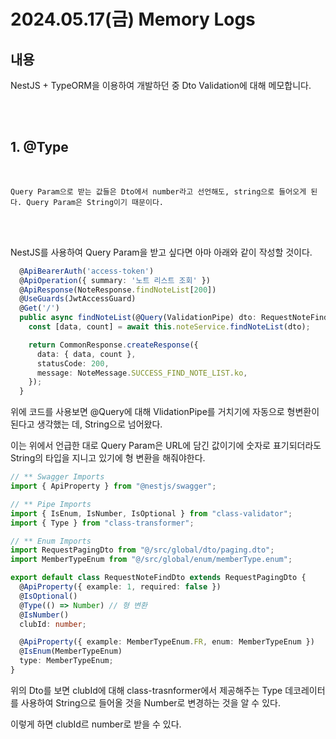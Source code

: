 # 2024.05.17(금) Memory Logs

## 내용

NestJS + TypeORM을 이용하여 개발하던 중 Dto Validation에 대해 메모합니다.

<br />
<br />

## 1. @Type

<br />

```
Query Param으로 받는 값들은 Dto에서 number라고 선언해도, string으로 들어오게 된다. Query Param은 String이기 때문이다.
```

<br />
<br />

NestJS를 사용하여 Query Param을 받고 싶다면 아마 아래와 같이 작성할 것이다.

```typescript
  @ApiBearerAuth('access-token')
  @ApiOperation({ summary: '노트 리스트 조회' })
  @ApiResponse(NoteResponse.findNoteList[200])
  @UseGuards(JwtAccessGuard)
  @Get('/')
  public async findNoteList(@Query(ValidationPipe) dto: RequestNoteFindDto) {
    const [data, count] = await this.noteService.findNoteList(dto);

    return CommonResponse.createResponse({
      data: { data, count },
      statusCode: 200,
      message: NoteMessage.SUCCESS_FIND_NOTE_LIST.ko,
    });
  }
```

위에 코드를 사용보면 @Query에 대해 VlidationPipe를 거치기에 자동으로 형변환이 된다고 생각했는 데, String으로 넘어왔다.

이는 위에서 언급한 대로 Query Param은 URL에 담긴 값이기에 숫자로 표기되더라도 String의 타입을 지니고 있기에 형 변환을 해줘야한다.

```typescript
// ** Swagger Imports
import { ApiProperty } from "@nestjs/swagger";

// ** Pipe Imports
import { IsEnum, IsNumber, IsOptional } from "class-validator";
import { Type } from "class-transformer";

// ** Enum Imports
import RequestPagingDto from "@/src/global/dto/paging.dto";
import MemberTypeEnum from "@/src/global/enum/memberType.enum";

export default class RequestNoteFindDto extends RequestPagingDto {
  @ApiProperty({ example: 1, required: false })
  @IsOptional()
  @Type(() => Number) // 형 변환
  @IsNumber()
  clubId: number;

  @ApiProperty({ example: MemberTypeEnum.FR, enum: MemberTypeEnum })
  @IsEnum(MemberTypeEnum)
  type: MemberTypeEnum;
}
```

위의 Dto를 보면 clubId에 대해 class-trasnformer에서 제공해주는 Type 데코레이터를 사용하여 String으로 들어올 것을 Number로 변경하는 것을 알 수 있다.

이렇게 하면 clubId르 number로 받을 수 있다.
